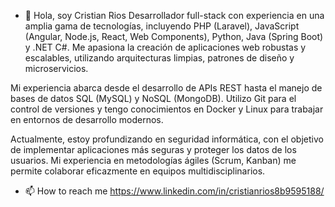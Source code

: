 - 👋 Hola, soy Cristian Rios
Desarrollador full-stack con experiencia en una amplia gama de tecnologías, incluyendo PHP (Laravel), JavaScript (Angular, Node.js, React, Web Components), Python, Java (Spring Boot) y .NET C#. Me apasiona la creación de aplicaciones web robustas y escalables, utilizando arquitecturas limpias, patrones de diseño y microservicios.

Mi experiencia abarca desde el desarrollo de APIs REST hasta el manejo de bases de datos SQL (MySQL) y NoSQL (MongoDB). Utilizo Git para el control de versiones y tengo conocimientos en Docker y Linux para trabajar en entornos de desarrollo modernos.

Actualmente, estoy profundizando en seguridad informática, con el objetivo de implementar aplicaciones más seguras y proteger los datos de los usuarios. Mi experiencia en metodologías ágiles (Scrum, Kanban) me permite colaborar eficazmente en equipos multidisciplinarios.

- 📫 How to reach me https://www.linkedin.com/in/cristianrios8b9595188/

<!---
CristianRiosP/CristianRiosP is a ✨ special ✨ repository because its `README.md` (this file) appears on your GitHub profile.
You can click the Preview link to take a look at your changes.
--->
